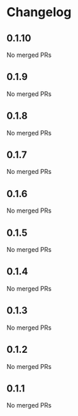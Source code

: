 # Changelog

<!-- <START NEW CHANGELOG ENTRY> -->

## 0.1.10

No merged PRs

<!-- <END NEW CHANGELOG ENTRY> -->

## 0.1.9

No merged PRs

## 0.1.8

No merged PRs

## 0.1.7

No merged PRs

## 0.1.6

No merged PRs

## 0.1.5

No merged PRs

## 0.1.4

No merged PRs

## 0.1.3

No merged PRs

## 0.1.2

No merged PRs

## 0.1.1

No merged PRs
